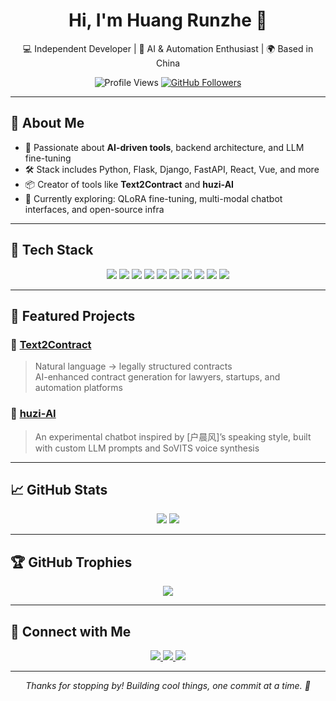 <h1 align="center">Hi, I'm Huang Runzhe 👋</h1>
<p align="center">💻 Independent Developer | 🔬 AI & Automation Enthusiast | 🌍 Based in China</p>

<p align="center">
  <img src="https://komarev.com/ghpvc/?username=HuangRunzhe&color=green" alt="Profile Views" />
  <a href="https://github.com/HuangRunzhe?tab=followers">
    <img src="https://img.shields.io/github/followers/HuangRunzhe?label=Followers&style=social" alt="GitHub Followers" />
  </a>
</p>

---

## 🚀 About Me

- 🧠 Passionate about **AI-driven tools**, backend architecture, and LLM fine-tuning
- 🛠️ Stack includes Python, Flask, Django, FastAPI, React, Vue, and more
- 📦 Creator of tools like **Text2Contract** and **huzi-AI**
- 🧪 Currently exploring: QLoRA fine-tuning, multi-modal chatbot interfaces, and open-source infra

---

## 🧰 Tech Stack

<p align="center">
  <img src="https://img.shields.io/badge/Python-3776AB?style=for-the-badge&logo=python&logoColor=white" />
  <img src="https://img.shields.io/badge/Flask-000000?style=for-the-badge&logo=flask" />
  <img src="https://img.shields.io/badge/Django-092E20?style=for-the-badge&logo=django" />
  <img src="https://img.shields.io/badge/FastAPI-009688?style=for-the-badge&logo=fastapi" />
  <img src="https://img.shields.io/badge/React-20232A?style=for-the-badge&logo=react&logoColor=61DAFB" />
  <img src="https://img.shields.io/badge/Vue-4FC08D?style=for-the-badge&logo=vue.js&logoColor=white" />
  <img src="https://img.shields.io/badge/HTML5-E34F26?style=for-the-badge&logo=html5&logoColor=white" />
  <img src="https://img.shields.io/badge/CSS3-1572B6?style=for-the-badge&logo=css3&logoColor=white" />
  <img src="https://img.shields.io/badge/R-276DC3?style=for-the-badge&logo=r&logoColor=white" />
  <img src="https://img.shields.io/badge/C++-00599C?style=for-the-badge&logo=c%2B%2B&logoColor=white" />
</p>

---

## 🧩 Featured Projects

### 📄 [Text2Contract](https://github.com/HuangRunzhe/Text2Contract)
> Natural language → legally structured contracts  
> AI-enhanced contract generation for lawyers, startups, and automation platforms

### 🧠 [huzi-AI](https://github.com/HuangRunzhe/huzi-AI)
> An experimental chatbot inspired by [户晨风]’s speaking style, built with custom LLM prompts and SoVITS voice synthesis

---

## 📈 GitHub Stats

<p align="center">
  <img src="https://github-readme-stats.vercel.app/api?username=HuangRunzhe&show_icons=true&theme=radical" />
  <img src="https://github-readme-streak-stats.herokuapp.com/?user=HuangRunzhe&theme=radical" />
</p>

---

## 🏆 GitHub Trophies

<p align="center">
  <img src="https://github-profile-trophy.vercel.app/?username=HuangRunzhe&theme=radical&no-bg=true&margin-w=10" />
</p>

---

## 🤝 Connect with Me

<p align="center">
  <a href="https://github.com/HuangRunzhe">
    <img src="https://img.shields.io/badge/GitHub-HuangRunzhe-black?style=for-the-badge&logo=github" />
  </a>
  <a href="https://x.com/MakerHung2020">
    <img src="https://img.shields.io/badge/Twitter-@MakerHung2020-1DA1F2?style=for-the-badge&logo=twitter" />
  </a>
  <a href="mailto:huangrunzhe8@outlook.com">
    <img src="https://img.shields.io/badge/Email-Contact-red?style=for-the-badge&logo=gmail" />
  </a>
</p>

---

<p align="center"><i>Thanks for stopping by! Building cool things, one commit at a time. 🚀</i></p>
